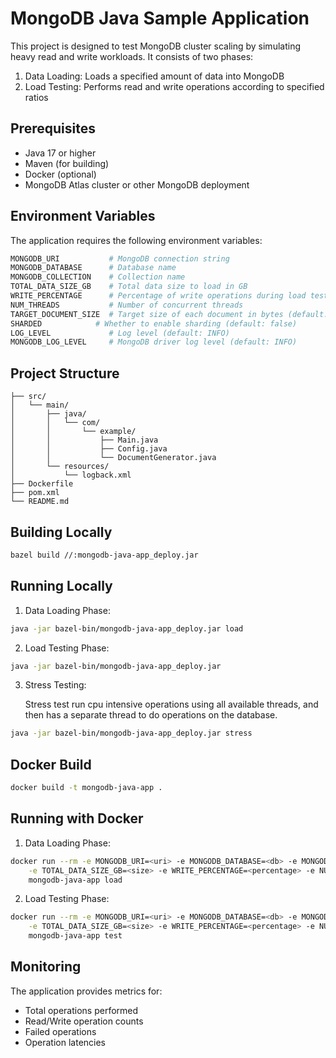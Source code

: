# MongoDB Java Sample Application

This project is designed to test MongoDB cluster scaling by simulating heavy read and write
workloads. It consists of two phases:

1. Data Loading: Loads a specified amount of data into MongoDB
2. Load Testing: Performs read and write operations according to specified ratios

## Prerequisites

- Java 17 or higher
- Maven (for building)
- Docker (optional)
- MongoDB Atlas cluster or other MongoDB deployment

## Environment Variables

The application requires the following environment variables:

```bash
MONGODB_URI           # MongoDB connection string
MONGODB_DATABASE      # Database name
MONGODB_COLLECTION    # Collection name
TOTAL_DATA_SIZE_GB    # Total data size to load in GB
WRITE_PERCENTAGE      # Percentage of write operations during load test (0-100)
NUM_THREADS           # Number of concurrent threads
TARGET_DOCUMENT_SIZE  # Target size of each document in bytes (default: 4096)
SHARDED            # Whether to enable sharding (default: false)
LOG_LEVEL             # Log level (default: INFO)
MONGODB_LOG_LEVEL     # MongoDB driver log level (default: INFO)
```

## Project Structure

```
├── src/
│   └── main/
│       ├── java/
│       │   └── com/
│       │       └── example/
│       │           ├── Main.java
│       │           ├── Config.java
│       │           └── DocumentGenerator.java
│       └── resources/
│           └── logback.xml
├── Dockerfile
├── pom.xml
└── README.md
```

## Building Locally

```bash
bazel build //:mongodb-java-app_deploy.jar
```

## Running Locally

1. Data Loading Phase:

```bash
java -jar bazel-bin/mongodb-java-app_deploy.jar load
```

2. Load Testing Phase:

```bash
java -jar bazel-bin/mongodb-java-app_deploy.jar
```

3. Stress Testing:

   Stress test run cpu intensive operations using all available threads, and then has a separate
   thread to do operations on the database.

```bash
java -jar bazel-bin/mongodb-java-app_deploy.jar stress
```

## Docker Build

```bash
docker build -t mongodb-java-app .
```

## Running with Docker

1. Data Loading Phase:

```bash
docker run --rm -e MONGODB_URI=<uri> -e MONGODB_DATABASE=<db> -e MONGODB_COLLECTION=<collection> \
    -e TOTAL_DATA_SIZE_GB=<size> -e WRITE_PERCENTAGE=<percentage> -e NUM_THREADS=<threads> \
    mongodb-java-app load
```

2. Load Testing Phase:

```bash
docker run --rm -e MONGODB_URI=<uri> -e MONGODB_DATABASE=<db> -e MONGODB_COLLECTION=<collection> \
    -e TOTAL_DATA_SIZE_GB=<size> -e WRITE_PERCENTAGE=<percentage> -e NUM_THREADS=<threads> \
    mongodb-java-app test
```

## Monitoring

The application provides metrics for:

- Total operations performed
- Read/Write operation counts
- Failed operations
- Operation latencies
